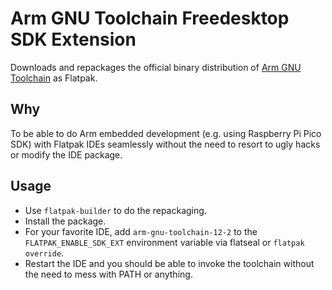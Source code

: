 # Arm GNU Toolchain Freedesktop SDK Extension

Downloads and repackages the official binary distribution of [Arm GNU Toolchain](https://developer.arm.com/Tools%20and%20Software/GNU%20Toolchain) as Flatpak.

## Why

To be able to do Arm embedded development (e.g. using Raspberry Pi Pico SDK) with Flatpak IDEs seamlessly without the need to resort to ugly hacks or modify the IDE package.

## Usage

- Use `flatpak-builder` to do the repackaging.
- Install the package.
- For your favorite IDE, add `arm-gnu-toolchain-12-2` to the `FLATPAK_ENABLE_SDK_EXT` environment variable via flatseal or  `flatpak override`.
- Restart the IDE and you should be able to invoke the toolchain without the need to mess with PATH or anything.
